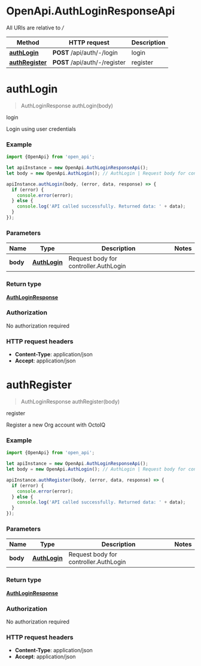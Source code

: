 # OpenApi.AuthLoginResponseApi

All URIs are relative to */*

Method | HTTP request | Description
------------- | ------------- | -------------
[**authLogin**](AuthLoginResponseApi.md#authLogin) | **POST** /api/auth/-/login | login
[**authRegister**](AuthLoginResponseApi.md#authRegister) | **POST** /api/auth/-/register | register

<a name="authLogin"></a>
# **authLogin**
> AuthLoginResponse authLogin(body)

login

Login using user credentials

### Example
```javascript
import {OpenApi} from 'open_api';

let apiInstance = new OpenApi.AuthLoginResponseApi();
let body = new OpenApi.AuthLogin(); // AuthLogin | Request body for controller.AuthLogin

apiInstance.authLogin(body, (error, data, response) => {
  if (error) {
    console.error(error);
  } else {
    console.log('API called successfully. Returned data: ' + data);
  }
});
```

### Parameters

Name | Type | Description  | Notes
------------- | ------------- | ------------- | -------------
 **body** | [**AuthLogin**](AuthLogin.md)| Request body for controller.AuthLogin | 

### Return type

[**AuthLoginResponse**](AuthLoginResponse.md)

### Authorization

No authorization required

### HTTP request headers

 - **Content-Type**: application/json
 - **Accept**: application/json

<a name="authRegister"></a>
# **authRegister**
> AuthLoginResponse authRegister(body)

register

Register a new Org account with OctoIQ

### Example
```javascript
import {OpenApi} from 'open_api';

let apiInstance = new OpenApi.AuthLoginResponseApi();
let body = new OpenApi.AuthLogin(); // AuthLogin | Request body for controller.AuthLogin

apiInstance.authRegister(body, (error, data, response) => {
  if (error) {
    console.error(error);
  } else {
    console.log('API called successfully. Returned data: ' + data);
  }
});
```

### Parameters

Name | Type | Description  | Notes
------------- | ------------- | ------------- | -------------
 **body** | [**AuthLogin**](AuthLogin.md)| Request body for controller.AuthLogin | 

### Return type

[**AuthLoginResponse**](AuthLoginResponse.md)

### Authorization

No authorization required

### HTTP request headers

 - **Content-Type**: application/json
 - **Accept**: application/json

